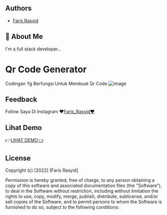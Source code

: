 
## Authors

- [Faris Rasyid](http://farisrasyid.my.id)


## 🚀 About Me
I'm a full stack developer...


# Qr Code Generator

Codingan Yg Berfungsi Untuk Membuat Qr Code
![image](https://user-images.githubusercontent.com/85282829/210286959-38fe08ba-7384-4def-abb4-647ed812071e.png)


## Feedback

Follow Saya Di Instagram ❤️[Faris_Rasyid❤️](https://www.instagram.com/_farisrasyid_/)


## Lihat Demo

👉[LIHAT DEMO👈](http://qrcode.farisrasyid.my.id)

## License

Copyright (c) [2022] [Faris Rasyid]

Permission is hereby granted, free of charge, to any person obtaining a copy
of this software and associated documentation files (the "Software"), to deal
in the Software without restriction, including without limitation the rights
to use, copy, modify, merge, publish, distribute, sublicense, and/or sell
copies of the Software, and to permit persons to whom the Software is
furnished to do so, subject to the following conditions:

